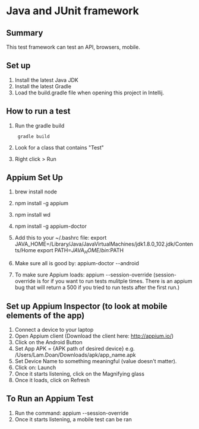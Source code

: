 # Java and JUnit framework

## Summary
This test framework can test an API, browsers, mobile.

## Set up
1. Install the latest Java JDK
2. Install the latest Gradle
3. Load the build.gradle file when opening this project in Intellij.

## How to run a test
1. Run the gradle build

        gradle build

2. Look for a class that contains "Test"
3. Right click > Run

## Appium Set Up
1. brew install node
2. npm install -g appium
3. npm install wd
4. npm install -g appium-doctor
5. Add this to your ~/.bashrc file:
   export JAVA_HOME=/Library/Java/JavaVirtualMachines/jdk1.8.0_102.jdk/Contents/Home
   export PATH=$JAVA_HOME/bin:$PATH

6. Make sure all is good by: appium-doctor --android
7. To make sure Appium loads: appium --session-override (session-override is for if you want to run tests mulitple times.
  There is an appium bug that will return a 500 if you tried to run tests after the first run.)

## Set up Appium Inspector (to look at mobile elements of the app)
1. Connect a device to your laptop
2. Open Appium client (Download the client here: http://appium.io/)
3. Click on the Android Button
4. Set App APK = {APK path of desired device} e.g. /Users/Lam.Doan/Downloads/apk/app_name.apk
5. Set Device Name to something meaningful (value doesn't matter).
6. Click on: Launch
7. Once it starts listening, click on the Magnifying glass
8. Once it loads, click on Refresh

## To Run an Appium Test
1. Run the command: appium --session-override
2. Once it starts listening, a mobile test can be ran